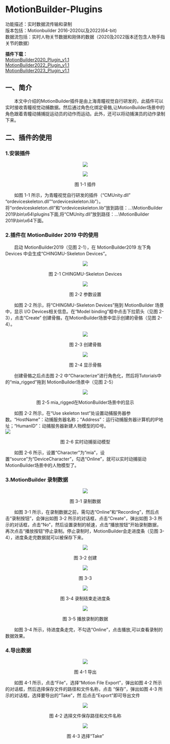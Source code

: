 # MotionBuilder-Plugins  
功能描述：实时数据流传输和录制  
版本包括：Motionbuilder 2016-2020以及2022(64-bit)  
数据流包括：实时人物关节数据和刚体的数据（2020及2022版本还包含人物手指关节的数据）

**插件下载：**     
[MotionBuilder2020_Plugin_v1.1](https://github.com/ChingMuVisionTech/MotionBuilder-Plugins/releases/download/v1.1/MotionBuilder2020_v1.1.rar)    
[MotionBuilder2022_Plugin_v1.1](https://github.com/ChingMuVisionTech/MotionBuilder-Plugins/releases/download/2022/MotionBuilder2022_v1.1.rar)    
[MotionBuilder2023_Plugin_v1.1](https://github.com/ChingMuVisionTech/MotionBuilder-Plugins/releases/download/2022/MotionBuilder2023_v1.1.zip)    

## 一、简介  
&emsp;&emsp;本文中介绍的MotionBuilder插件是由上海青瞳视觉自行研发的，此插件可以实时接收青瞳视觉动捕数据。然后通过角色化绑定骨骼,让MotionBuilder场景中的角色跟着青瞳动捕捕捉运动员的动作而运动。此外，还可以将动捕演员的动作录制下来。
## 二、插件的使用
### 1.安装插件
<p align="center"> <img src="./image/README/1-1.png"></p>  
<p align="center"> <img src="./image/README/1-1-2.png"></p>  
<p align="center">图 1-1 插件</p> 

&emsp;&emsp;如图 1-1 所示，为青瞳视觉自行研发的插件（“CMUnity.dll” “ordeviceskeleton.dll”“ordeviceskeleton.lib”）。将“ordeviceskeleton.dll”和“ordeviceskeleton.lib”放到路径：...\MotionBuilder 2019\bin\x64\plugins下面,将“CMUnity.dll”放到路径：...\MotionBuilder 2019\bin\x64下面。
### 2.插件在 MotionBuilder 2019 中的使用
&emsp;&emsp;启动 MotionBuilder2019（见图 2-1），在 MotionBuilder2019 左下角 Devices 中会生成“CHINGMU-Skeleton Devices”。  
<p align="center"> <img src="./image/README/2-1.png"></p>  
<p align="center">图 2-1 CHINGMU-Skeleton Devices</p>  

<p align="center"> <img src="./image/README/2-2.png"></p>  
<p align="center">图 2-2 参数设置</p>  

&emsp;&emsp;如图 2-2 所示，将“CHINGMU-Skeleton Devices”拖到 MotionBuilder 场景中，显示 I/O Devices相关信息。在“Model binding”框中点击下拉箭头（见图 2-3），点击“Create” 创建骨骼，在MotionBuilder场景中显示创建的骨骼（见图 2-4）。  
<p align="center"> <img src="./image/README/2-3.png"></p>
<p align="center">图 2-3 创建骨骼</p>  

<p align="center"> <img src="./image/README/2-4.png"></p>  
<p align="center">图 2-4 显示骨骼</p>  

&emsp;&emsp;创建骨骼之后点击图 2-2 中“Characterize”进行角色化，然后将Tutorials中的“mia_rigged”拖到 MotionBuilder场景中（见图 2-5）  
<p align="center"> <img src="./image/README/2-5.png"></p>  
<p align="center">图 2-5 mia_rigged在MotionBuilder场景中的显示</p>  

&emsp;&emsp;如图 2-2 所示，在“Use skeleton test”处设置动捕服务器参数。“HostName”：动捕服务器名称；“Address”：运行动捕服务器计算机的IP地址；“HumanID”：动捕服务器新建人物模型的ID号。  
![](./image/README/2-6.png)  
<p align="center">图 2-6 实时动捕驱动模型</p>  

&emsp;&emsp;如图 2-6 所示，设置“Character”为“mia”，设置“source”为“DeviceCharacter”，勾选“Online”，就可以实时动捕驱动MotionBuilder场景中的人物模型了。  

### 3.MotionBuilder 录制数据
<p align="center"> <img src="./image/README/3-1.png"></p>  
<p align="center">图 3-1 录制数据</p> 

&emsp;&emsp;如图 3-1 所示，在录制数据之前，需勾选“Online”和“Recording”，然后点击“录制按钮”，会弹出如图 3-2 所示的对话框，点击“Create”，弹出如图 3-3 所示的对话框，点击“No”，然后设置录制的帧速，点击“播放按钮”开始录制数据，再次点击“播放按钮”停止录制。停止录制时，MotionBuilder会走进度条（见图 3-4），进度条走完数据就可以被保存下来。  
<p align="center"> <img src="./image/README/3-2.png"></p>  
<p align="center">图 3-2 创建</p> 

<p align="center"> <img src="./image/README/3-3.png"></p>  
<p align="center">图 3-3</p> 

<p align="center"> <img src="./image/README/3-4.png"></p>  
<p align="center">图 3-4 录制结束走进度条</p> 

<p align="center"> <img src="./image/README/3-5.png"></p>  
<p align="center">图 3-5 播放录制的数据</p>  

&emsp;&emsp;如图 3-4 所示，待进度条走完，不勾选“Online”，点击播放,可以查看录制的数据效果。  

### 4.导出数据  
<p align="center"> <img src="./image/README/4-1.png"></p>  
<p align="center">图 4-1 导出</p> 

&emsp;&emsp;如图 4-1 所示，点击“File”，选择“Motion File Export”，弹出如图 4-2 所示的对话框，然后选择保存文件的路径和文件名称，点击 “保存”，弹出如图 4-3 所示的对话框，选择要导出的“Take”，然 后点击“Export”即可导出文件  
<p align="center"> <img src="./image/README/4-2.png"></p>  
<p align="center">图 4-2 选择文件保存路径和文件名称</p> 

<p align="center"> <img src="./image/README/4-3.png"></p>  
<p align="center">图 4-3 选择“Take”</p> 
